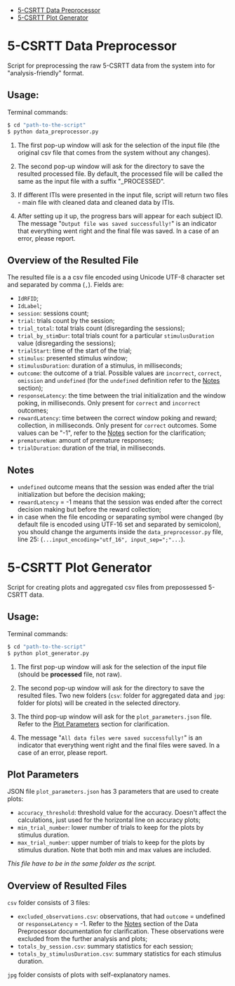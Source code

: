 * [5-CSRTT Data Preprocessor](#5-csrtt-data-preprocessor)
* [5-CSRTT Plot Generator](#5-csrtt-plot-generator)

# 5-CSRTT Data Preprocessor

Script for preprocessing the raw 5-CSRTT data from the system into for "analysis-friendly" format.

## Usage:

Terminal commands:

```bash
$ cd "path-to-the-script"
$ python data_preprocessor.py
```

1. The first pop-up window will ask for the selection of the input file (the original csv file that comes from the system without any changes).

2. The second pop-up window will ask for the directory to save the resulted processed file. By default, the processed file will be called the same as the input file with a suffix "_PROCESSED".

3. If different ITIs were presented in the input file, script will return two files - main file with cleaned data and cleaned data by ITIs.

4. After setting up it up, the progress bars will appear for each subject ID. The message "`Output file was saved successfully!`" is an indicator that everything went right and the final file was saved. In a case of an error, please report.

## Overview of the Resulted File

The resulted file is a a csv file encoded using Unicode UTF-8 character set and separated by comma (`,`). Fields are:

* `IdRFID`;
* `IdLabel`;
* `session`: sessions count;
* `trial`: trials count by the session;
* `trial_total`: total trials count (disregarding the sessions);
* `trial_by_stimDur`: total trials count for a particular `stimulusDuration` value (disregarding the sessions);
* `trialStart`: time of the start of the trial;
* `stimulus`: presented stimulus window;
* `stimulusDuration`: duration of a stimulus, in milliseconds;
* `outcome`: the outcome of a trial. Possible values are `incorrect`, `correct`, `omission` and `undefined` (for the `undefined` definition refer to the [Notes](#notes) section);
* `responseLatency`: the time between the trial initialization and the window poking, in milliseconds. Only present for `correct` and `incorrect` outcomes;
* `rewardLatency`: time between the correct window poking and reward; collection, in milliseconds. Only present for `correct` outcomes. Some values can be "-1", refer to the [Notes](#notes) section for the clarification;
* `prematureNum`: amount of premature responses;
* `trialDuration`: duration of the trial, in milliseconds.

## Notes

* `undefined` outcome means that the session was ended after the trial initialization but before the decision making;
* `rewardLatency` = -1 means that the session was ended after the correct decision making but before the reward collection;
* in case when the file encoding or separating symbol were changed (by default file is encoded using UTF-16 set and separated by semicolon), you should change the arguments inside the `data_preprocessor.py` file, line 25: (`...input_encoding="utf_16", input_sep=";"...`).


# 5-CSRTT Plot Generator

Script for creating plots and aggregated csv files from prepossessed 5-CSRTT data.

## Usage:

Terminal commands:

```bash
$ cd "path-to-the-script"
$ python plot_generator.py
```

1. The first pop-up window will ask for the selection of the input file (should be **processed** file, not raw).

2. The second pop-up window will ask for the directory to save the resulted files. Two new folders (`csv`: folder for aggregated data and `jpg`: folder for plots) will be created in the selected directory.

3. The third pop-up window will ask for the `plot_parameters.json` file. Refer to the [Plot Parameters](#plot-parameters) section for clarification.

4. The message "`All data files were saved successfully!`" is an indicator that everything went right and the final files were saved. In a case of an error, please report.

## Plot Parameters

JSON file `plot_parameters.json` has 3 parameters that are used to create plots:

* `accuracy_threshold`: threshold value for the accuracy. Doesn't affect the calculations, just used for the horizontal line on accuracy plots;
* `min_trial_number`: lower number of trials to keep for the plots by stimulus duration.
* `max_trial_number`: upper number of trials to keep for the plots by stimulus duration. Note that both min and max values are included.

*This file have to be in the same folder as the script.*

## Overview of Resulted Files

`csv` folder consists of 3 files:

* `excluded_observations.csv`: observations, that had `outcome` = undefined or `responseLatency` = -1. Refer to the [Notes](https://github.com/ruslan-kl/5CSRTT-analysis/tree/master/data_preprocessor#notes) section of the Data Preprocessor documentation for clarification. These observations were excluded from the further analysis and plots;
* `totals_by_session.csv`: summary statistics for each session;
* `totals_by_stimulusDuration.csv`: summary statistics for each stimulus duration.

`jpg` folder consists of plots with self-explanatory names.
